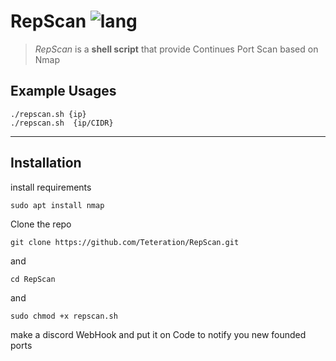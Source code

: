 
# RepScan ![lang](https://img.shields.io/badge/Bash-Script-yellow)
>*RepScan* is a **shell script** that provide Continues Port Scan based on Nmap

## Example Usages
```
./repscan.sh {ip}
./repscan.sh  {ip/CIDR}

```
---

## Installation
install requirements
```
sudo apt install nmap
```
Clone the repo
```
git clone https://github.com/Teteration/RepScan.git
```
and
```
cd RepScan
```
and
```
sudo chmod +x repscan.sh
```
make a discord WebHook and put it on Code to notify you new founded ports
